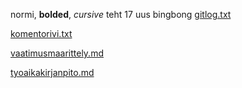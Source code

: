 normi, **bolded**, *cursive*
teht 17
uus bingbong
[gitlog.txt](https://github.com/irismayigyu/ot-harjoitustyo/blob/master/laskarit/viikko1/gitlog.txt)

[komentorivi.txt](https://github.com/irismayigyu/ot-harjoitustyo/blob/master/laskarit/viikko1/komentorivi.txt)

[vaatimusmaarittely.md](https://github.com/irismayigyu/ot-harjoitustyo/blob/master/laskarit/viikko1/dokumentaatio/vaatimusmaarittely.md)

[tyoaikakirjanpito.md](https://github.com/irismayigyu/ot-harjoitustyo/blob/master/laskarit/viikko1/dokumentaatio/tyoaikakirjanpito.md)
